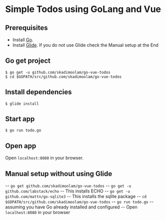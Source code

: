 # Simple Todos using GoLang and Vue

## Prerequisites

- Install [Go](https://golang.org).
- Install [Glide](https://glide.sh/). If you do not use Glide check the Manual setup at the End

## Go get project

```
$ go get -u github.com/skadimoolam/go-vue-todos
$ cd $GOPATH/src/github.com/skadimoolam/go-vue-todos
```

## Install dependencies

```
$ glide install
```

## Start app
```
$ go run todo.go
```

## Open app

Open `localhost:8080` in your browser.

## Manual setup without using Glide
 -- `go get github.com/skadimoolam/go-vue-todos`
 -- `go get -u github.com/labstack/echo` -- This installs ECHO
 -- `go get -u github.com/mattn/go-sqlite3` -- This installs the sqlite package
 -- `cd $GOPATH/src/github.com/skadimoolam/go-vue-todos`
 -- `go run todo.go`  -- assuming you have Go already installed and configured
 -- Open `localhost:8080` in your browser

